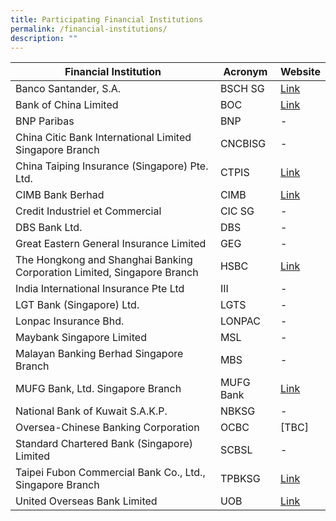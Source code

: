 ```yaml
---
title: Participating Financial Institutions
permalink: /financial-institutions/
description: ""
---
```

| Financial Institution | Acronym | Website |
| -------- | -------- | -------- |
| Banco Santander, S.A.     | BSCH SG     |  [Link](https://www.santander.com/en/home)    |
|Bank of China Limited     | BOC |  [Link](https://pic.bankofchina.com/bocappd/singapore/202001/P020200120598567918624.pdf)    |
| BNP Paribas     | BNP     | -     |
| China Citic Bank International Limited Singapore Branch     | CNCBISG     | -     |
| China Taiping Insurance (Singapore) Pte. Ltd.     | CTPIS     | [Link](www.sg.cntaiping.com)     |
| CIMB Bank Berhad     | CIMB     | [Link](https://www.cimb.com.sg/en/business/help-support/forms-download-center.html)     |
| Credit Industriel et Commercial     | CIC SG     | -     |
| DBS Bank Ltd.     | DBS     | -     |
| Great Eastern General Insurance Limited     | GEG     | -     |
| The Hongkong and Shanghai Banking Corporation Limited, Singapore Branch     | HSBC     | [Link](https://www.hsbcnet.com/ )     |
| India International Insurance Pte Ltd     | III     | -     |
| LGT Bank (Singapore) Ltd.     | LGTS     | -     |
| Lonpac Insurance Bhd.     | LONPAC     | -     |
| Maybank Singapore Limited     | MSL     | -     |
| Malayan Banking Berhad Singapore Branch     | MBS     | -     |
| MUFG Bank, Ltd. Singapore Branch     | MUFG Bank     | [Link](https://www.bk.mufg.jp/global/globalnetwork/asiaoceania/singapore.html)     |
| National Bank of Kuwait S.A.K.P.    | NBKSG     | -     |
| Oversea-Chinese Banking Corporation     | OCBC     | [TBC]     |
| Standard Chartered Bank (Singapore) Limited     | SCBSL     | -     |
| Taipei Fubon Commercial Bank Co., Ltd., Singapore Branch    | TPBKSG     | [Link](https://www.fubon.com/banking/Corporate/overseas_Business/index.htm)     |
| United Overseas Bank Limited    | UOB     | [Link](www.uob.com.sg/electronicbg)     |
